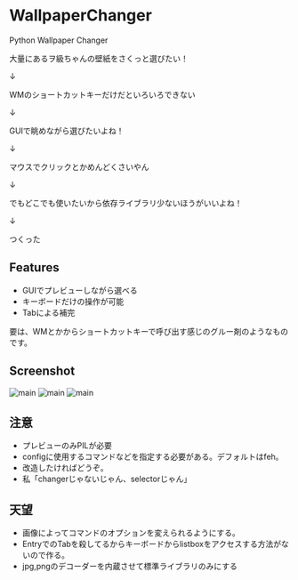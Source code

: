WallpaperChanger
================

Python Wallpaper Changer

大量にあるヲ級ちゃんの壁紙をさくっと選びたい！

↓

WMのショートカットキーだけだといろいろできない

↓

GUIで眺めながら選びたいよね！

↓

マウスでクリックとかめんどくさいやん

↓

でもどこでも使いたいから依存ライブラリ少ないほうがいいよね！

↓

つくった


## Features
- GUIでプレビューしながら選べる
- キーボードだけの操作が可能
- Tabによる補完


要は、WMとかからショートカットキーで呼び出す感じのグルー剤のようなものです。

## Screenshot
![main](https://raw.github.com/cocu/WallpaperChanger/master/pic/main.jpg)
![main](https://raw.github.com/cocu/WallpaperChanger/master/pic/filtered.jpg)
![main](https://raw.github.com/cocu/WallpaperChanger/master/pic/review.jpg)

## 注意
- プレビューのみPILが必要
- configに使用するコマンドなどを指定する必要がある。デフォルトはfeh。
- 改造したければどうぞ。
- 私「changerじゃないじゃん、selectorじゃん」

## 天望
- 画像によってコマンドのオプションを変えられるようにする。
- EntryでのTabを殺してるからキーボードからlistboxをアクセスする方法がないので作る。
- jpg,pngのデコーダーを内蔵させて標準ライブラリのみにする